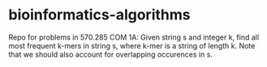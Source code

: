 # bioinformatics-algorithms
Repo for problems in 570.285 COM
1A: Given string s and integer k, find all most frequent k-mers in string s, where k-mer is a string of length k. Note that we should also account for overlapping occurences in s.
